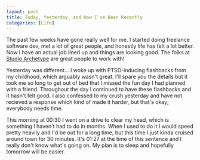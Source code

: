 ```yaml
---
layout: post
title: Today, Yesterday, and How I've Been Recently
categories: [Life]
---
```


The past few weeks have gone really well for me. I started doing freelance software dev, met a lot of great people, and honestly life has felt a lot better. Now I have an actual job lined up and things are looking good. The folks at [Studio Archetype](https://studioarchetype.net) are great people to work with!

Yesterday was different... I woke up with PTSD-inducing flashbacks from my childhood, which arguably wasn't great. I'll spare you the details but it took me so long to get out of bed that I missed the fun day I had planned with a friend. Throughout the day I continued to have these flashbacks and it hasn't felt good. I also confessed to my crush yesterday and have not recieved a response which kind of made it harder, but that's okay; everybody needs time.

This morning at 00:30 I went on a drive to clear my head, which is something I haven't had to do in months. When I used to do it I would speed pretty heavily and I'd be out for a long time, but this time I just kinda cruised around town for 30 minutes. It's 01:27 at the time of this sentence and I really don't know what's going on. My plan is to sleep and hopefully tomorrow will be easier.